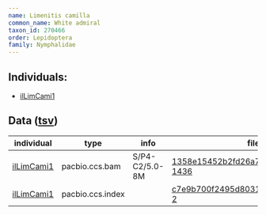 ```yaml
---
name: Limenitis camilla
common_name: White admiral
taxon_id: 270466
order: Lepidoptera
family: Nymphalidae
---
```


## Individuals:

  * [ilLimCami1](ilLimCami1.md)

## Data ([tsv](Limenitis_camilla_data.tsv))

| individual | type | info | file |
| ---------- | ---- | ---- | ---- |
| [ilLimCami1](ilLimCami1.md) | pacbio.ccs.bam | S/P4-C2/5.0-8M | [1358e15452b2fd26a70bbac262f1d188-1436](https://darwin.cog.sanger.ac.uk/insects/Limenitis_camilla/ilLimCami1/genomic_data/pacbio/m64097_200127_164048.ccs.bam) |
| [ilLimCami1](ilLimCami1.md) | pacbio.ccs.index |  | [c7e9b700f2495d8031052ebe744b43c9-2](https://darwin.cog.sanger.ac.uk/insects/Limenitis_camilla/ilLimCami1/genomic_data/pacbio/m64097_200127_164048.ccs.bam.pbi) |
